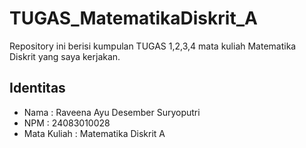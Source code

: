 # TUGAS_MatematikaDiskrit_A
Repository ini berisi kumpulan TUGAS 1,2,3,4 mata kuliah Matematika Diskrit yang saya kerjakan.
## Identitas
- Nama  : Raveena Ayu Desember Suryoputri  
- NPM   : 24083010028  
- Mata Kuliah : Matematika Diskrit A 


